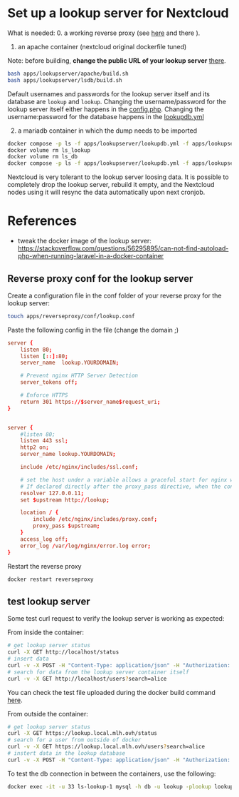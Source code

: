 # Set up a lookup server for Nextcloud

What is needed:
0. a working reverse proxy (see [here](../reverseproxy/README.md) and there ).
1. an apache container (nextcloud original dockerfile tuned)

Note: before building, **change the public URL of your lookup server** [there](./apache/server/config/config.php#59).

```sh
bash apps/lookupserver/apache/build.sh
bash apps/lookupserver/lsdb/build.sh
```

Default usernames and passwords for the lookup server itself and its database are `lookup` and `lookup`. Changing the username/password for the lookup server itself either happens in the [config.php](./apache/server/config/config.php). Changing the username:password for the database happens in the [lookupdb.yml](lookupdb.yml)

2. a mariadb container in which the dump needs to be imported

```sh
docker compose -p ls -f apps/lookupserver/lookupdb.yml -f apps/lookupserver/lookupserver.yml down
docker volume rm ls_lookup
docker volume rm ls_db
docker compose -p ls -f apps/lookupserver/lookupdb.yml -f apps/lookupserver/lookupserver.yml up -d
```

Nextcloud is very tolerant to the lookup server loosing data. It is possible to completely drop the lookup server, rebuild it empty, and the Nextcloud nodes using it will resync the data automatically upon next cronjob.

# References
- tweak the docker image of the lookup server: https://stackoverflow.com/questions/56295895/can-not-find-autoload-php-when-running-laravel-in-a-docker-container

## Reverse proxy conf for the lookup server

Create a configuration file in the conf folder of your reverse proxy for the lookup server:
```sh
touch apps/reverseproxy/conf/lookup.conf
```

Paste the following config in the file (change the domain ;)
```conf
server {
    listen 80;
    listen [::]:80;
    server_name  lookup.YOURDOMAIN;

    # Prevent nginx HTTP Server Detection
    server_tokens off;

    # Enforce HTTPS
    return 301 https://$server_name$request_uri;
}


server {
    #listen 80;
    listen 443 ssl;
    http2 on;
    server_name lookup.YOURDOMAIN;

    include /etc/nginx/includes/ssl.conf;

    # set the host under a variable allows a graceful start for nginx when the container is down.
    # If declared directly after the proxy_pass directive, when the container is down, nginx throws an error and refuses to start.
    resolver 127.0.0.11;
    set $upstream http://lookup;

    location / {
        include /etc/nginx/includes/proxy.conf;
        proxy_pass $upstream;
    }
    access_log off;
    error_log /var/log/nginx/error.log error;
}
```

Restart the reverse proxy
```sh
docker restart reverseproxy
```

## test lookup server

Some test curl request to verify the lookup server is working as expected:

From inside the container:
```sh
# get lookup server status
curl -X GET http://localhost/status
# insert data
curl -v -X POST -H "Content-Type: application/json" -H "Authorization: Bearer lookup" -d @/var/www/html/data/test.json http://localhost/users
# search for data from the lookup server container itself
curl -v -X GET http://localhost/users?search=alice
```

You can check the test file uploaded during the docker build command [here](./apache/server/data/test.json).

From outside the container:
```sh
# get lookup server status
curl -X GET https://lookup.local.mlh.ovh/status
# search for a user from outside of docker
curl -v -X GET https://lookup.local.mlh.ovh/users?search=alice
# instert data in the lookup database
curl -v -X POST -H "Content-Type: application/json" -H "Authorization: Bearer lookup" -d @apps/globalscale/lookup/apache/server/data/test.json https://lookup.local.mlh.ovh/users
```

To test the db connection in between the containers, use the following:

```sh
docker exec -it -u 33 ls-lookup-1 mysql -h db -u lookup -plookup lookup -e "show databases;";
```
